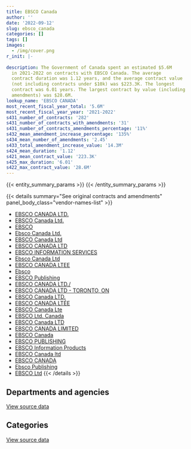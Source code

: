 ```yaml
---
title: EBSCO Canada
author: ''
date: '2022-09-12'
slug: ebsco_canada
categories: []
tags: []
images:
  - /img/cover.png
r_init: |-
  
description: The Government of Canada spent an estimated $5.6M
  in 2021-2022 on contracts with EBSCO Canada. The average
  contract duration was 1.12 years, and the average contract value
  (not including contracts under $10k) was $223.3K. The longest
  contract was 6.01 years. The largest contract by value (including
  amendments) was $28.6M.
lookup_name: 'EBSCO CANADA'
most_recent_fiscal_year_total: '5.6M'
most_recent_fiscal_year_year: '2021-2022'
s431_number_of_contracts: '282'
s431_number_of_contracts_with_amendments: '31'
s431_number_of_contracts_amendments_percentage: '11%'
s432_mean_amendment_increase_percentage: '135%'
s434_mean_number_of_amendments: '2.45'
s433_total_amendment_increase_value: '14.3M'
s424_mean_duration: '1.12'
s421_mean_contract_value: '223.3K'
s425_max_duration: '6.01'
s422_max_contract_value: '28.6M'
---
```


<script src="/rmarkdown-libs/htmlwidgets/htmlwidgets.js"></script>
<link href="/rmarkdown-libs/datatables-css/datatables-crosstalk.css" rel="stylesheet" />
<script src="/rmarkdown-libs/datatables-binding/datatables.js"></script>
<script src="/rmarkdown-libs/jquery/jquery-3.6.0.min.js"></script>
<link href="/rmarkdown-libs/dt-core-bootstrap/css/dataTables.bootstrap.min.css" rel="stylesheet" />
<link href="/rmarkdown-libs/dt-core-bootstrap/css/dataTables.bootstrap.extra.css" rel="stylesheet" />
<script src="/rmarkdown-libs/dt-core-bootstrap/js/jquery.dataTables.min.js"></script>
<script src="/rmarkdown-libs/dt-core-bootstrap/js/dataTables.bootstrap.min.js"></script>
<link href="/rmarkdown-libs/crosstalk/css/crosstalk.min.css" rel="stylesheet" />
<script src="/rmarkdown-libs/crosstalk/js/crosstalk.min.js"></script>
<script src="/rmarkdown-libs/htmlwidgets/htmlwidgets.js"></script>
<link href="/rmarkdown-libs/datatables-css/datatables-crosstalk.css" rel="stylesheet" />
<script src="/rmarkdown-libs/datatables-binding/datatables.js"></script>
<script src="/rmarkdown-libs/jquery/jquery-3.6.0.min.js"></script>
<link href="/rmarkdown-libs/dt-core-bootstrap/css/dataTables.bootstrap.min.css" rel="stylesheet" />
<link href="/rmarkdown-libs/dt-core-bootstrap/css/dataTables.bootstrap.extra.css" rel="stylesheet" />
<script src="/rmarkdown-libs/dt-core-bootstrap/js/jquery.dataTables.min.js"></script>
<script src="/rmarkdown-libs/dt-core-bootstrap/js/dataTables.bootstrap.min.js"></script>
<link href="/rmarkdown-libs/crosstalk/css/crosstalk.min.css" rel="stylesheet" />
<script src="/rmarkdown-libs/crosstalk/js/crosstalk.min.js"></script>

{{< entity_summary_params >}}
{{< /entity_summary_params >}}

{{< details summary="See original contracts and amendments" panel_body_class="vendor-names-list" >}}
- [EBSCO CANADA LTD.](https://search.open.canada.ca/en/ct/?sort=contract_value_f%20desc&page=1&search_text=%22EBSCO%20CANADA%20LTD.%22)
- [EBSCO Canada Ltd.](https://search.open.canada.ca/en/ct/?sort=contract_value_f%20desc&page=1&search_text=%22EBSCO%20Canada%20Ltd.%22)
- [EBSCO](https://search.open.canada.ca/en/ct/?sort=contract_value_f%20desc&page=1&search_text=%22EBSCO%22)
- [Ebsco Canada Ltd.](https://search.open.canada.ca/en/ct/?sort=contract_value_f%20desc&page=1&search_text=%22Ebsco%20Canada%20Ltd.%22)
- [EBSCO Canada Ltd](https://search.open.canada.ca/en/ct/?sort=contract_value_f%20desc&page=1&search_text=%22EBSCO%20Canada%20Ltd%22)
- [EBSCO CANADA LTD](https://search.open.canada.ca/en/ct/?sort=contract_value_f%20desc&page=1&search_text=%22EBSCO%20CANADA%20LTD%22)
- [EBSCO INFORMATION SERVICES](https://search.open.canada.ca/en/ct/?sort=contract_value_f%20desc&page=1&search_text=%22EBSCO%20INFORMATION%20SERVICES%22)
- [Ebsco Canada Ltd](https://search.open.canada.ca/en/ct/?sort=contract_value_f%20desc&page=1&search_text=%22Ebsco%20Canada%20Ltd%22)
- [EBSCO CANADA LTEE](https://search.open.canada.ca/en/ct/?sort=contract_value_f%20desc&page=1&search_text=%22EBSCO%20CANADA%20LTEE%22)
- [Ebsco](https://search.open.canada.ca/en/ct/?sort=contract_value_f%20desc&page=1&search_text=%22Ebsco%22)
- [EBSCO Publishing](https://search.open.canada.ca/en/ct/?sort=contract_value_f%20desc&page=1&search_text=%22EBSCO%20Publishing%22)
- [EBSCO CANADA LTD./](https://search.open.canada.ca/en/ct/?sort=contract_value_f%20desc&page=1&search_text=%22EBSCO%20CANADA%20LTD.%2f%22)
- [EBSCO CANADA LTD - TORONTO, ON](https://search.open.canada.ca/en/ct/?sort=contract_value_f%20desc&page=1&search_text=%22EBSCO%20CANADA%20LTD%20-%20TORONTO%2c%20ON%22)
- [EBSCO Canada LTD.](https://search.open.canada.ca/en/ct/?sort=contract_value_f%20desc&page=1&search_text=%22EBSCO%20Canada%20LTD.%22)
- [EBSCO CANADA LTÉE](https://search.open.canada.ca/en/ct/?sort=contract_value_f%20desc&page=1&search_text=%22EBSCO%20CANADA%20LT%c3%89E%22)
- [EBSCO Canada Lte](https://search.open.canada.ca/en/ct/?sort=contract_value_f%20desc&page=1&search_text=%22EBSCO%20Canada%20Lte%22)
- [EBSCO Ltd. Canada](https://search.open.canada.ca/en/ct/?sort=contract_value_f%20desc&page=1&search_text=%22EBSCO%20Ltd.%20Canada%22)
- [EBSCO Canada LTD](https://search.open.canada.ca/en/ct/?sort=contract_value_f%20desc&page=1&search_text=%22EBSCO%20Canada%20LTD%22)
- [EBSCO CANADA LIMITED](https://search.open.canada.ca/en/ct/?sort=contract_value_f%20desc&page=1&search_text=%22EBSCO%20CANADA%20LIMITED%22)
- [EBSCO Canada](https://search.open.canada.ca/en/ct/?sort=contract_value_f%20desc&page=1&search_text=%22EBSCO%20Canada%22)
- [EBSCO PUBLISHING](https://search.open.canada.ca/en/ct/?sort=contract_value_f%20desc&page=1&search_text=%22EBSCO%20PUBLISHING%22)
- [EBSCO Information Products](https://search.open.canada.ca/en/ct/?sort=contract_value_f%20desc&page=1&search_text=%22EBSCO%20Information%20Products%22)
- [EBSCO Canada ltd](https://search.open.canada.ca/en/ct/?sort=contract_value_f%20desc&page=1&search_text=%22EBSCO%20Canada%20ltd%22)
- [EBSCO CANADA](https://search.open.canada.ca/en/ct/?sort=contract_value_f%20desc&page=1&search_text=%22EBSCO%20CANADA%22)
- [Ebsco Publishing](https://search.open.canada.ca/en/ct/?sort=contract_value_f%20desc&page=1&search_text=%22Ebsco%20Publishing%22)
- [EBSCO Ltd](https://search.open.canada.ca/en/ct/?sort=contract_value_f%20desc&page=1&search_text=%22EBSCO%20Ltd%22)
{{< /details >}}

## Departments and agencies

<div id="htmlwidget-1" style="width:100%;height:auto;" class="datatables html-widget"></div>
<script type="application/json" data-for="htmlwidget-1">{"x":{"style":"bootstrap","filter":"none","vertical":false,"data":[["<a href=\"/departments/aafc-aac/\">Agriculture and Agri-Food Canada<\/a>","<a href=\"/departments/aandc-aadnc/\">Crown-Indigenous Relations and Northern Affairs Canada<\/a>","<a href=\"/departments/cer-rec/\">Canada Energy Regulator<\/a>","<a href=\"/departments/cic/\">Immigration, Refugees and Citizenship Canada<\/a>","<a href=\"/departments/cnsc-ccsn/\">Canadian Nuclear Safety Commission<\/a>","<a href=\"/departments/cpc-cpp/\">Civilian Review and Complaints Commission for the RCMP<\/a>","<a href=\"/departments/cra-arc/\">Canada Revenue Agency<\/a>","<a href=\"/departments/csa-asc/\">Canadian Space Agency<\/a>","<a href=\"/departments/csps-efpc/\">Canada School of Public Service<\/a>","<a href=\"/departments/dfatd-maecd/\">Global Affairs Canada<\/a>","<a href=\"/departments/dfo-mpo/\">Fisheries and Oceans Canada<\/a>","<a href=\"/departments/dnd-mdn/\">National Defence<\/a>","<a href=\"/departments/ec/\">Environment and Climate Change Canada<\/a>","<a href=\"/departments/esdc-edsc/\">Employment and Social Development Canada<\/a>","<a href=\"/departments/fin/\">Department of Finance Canada<\/a>","<a href=\"/departments/hc-sc/\">Health Canada<\/a>","<a href=\"/departments/ic/\">Innovation, Science and Economic Development Canada<\/a>","<a href=\"/departments/infc/\">Infrastructure Canada<\/a>","<a href=\"/departments/isc-sac/\">Indigenous Services Canada<\/a>","<a href=\"/departments/jus/\">Department of Justice Canada<\/a>","<a href=\"/departments/nrc-cnrc/\">National Research Council Canada<\/a>","<a href=\"/departments/nrcan-rncan/\">Natural Resources Canada<\/a>","<a href=\"/departments/nsira-ossnr/\">National Security and Intelligence Review Agency<\/a>","<a href=\"/departments/oag-bvg/\">Office of the Auditor General of Canada<\/a>","<a href=\"/departments/pc/\">Parks Canada<\/a>","<a href=\"/departments/pch/\">Canadian Heritage<\/a>","<a href=\"/departments/pco-bcp/\">Privy Council Office<\/a>","<a href=\"/departments/ps-sp/\">Public Safety Canada<\/a>","<a href=\"/departments/psc-cfp/\">Public Service Commission of Canada<\/a>","<a href=\"/departments/pwgsc-tpsgc/\">Public Services and Procurement Canada<\/a>","<a href=\"/departments/rcmp-grc/\">Royal Canadian Mounted Police<\/a>","<a href=\"/departments/statcan/\">Statistics Canada<\/a>"],[91128.52,52219.26,13025.61,49992.08,18060.21,40703.39,100374.66,34194.86,29530.4,225783.69,253796.91,1990543.25,45128.07,154568.06,81573.04,null,229057.29,31270.72,101845.37,21618.17,208982.67,160482.28,null,74773.35,124788.31,134619.5,127545.66,99012.11,37628.02,null,120795.97,4720.58],[268374.51,353080.41,14857.44,21994.44,631856.86,null,92124.69,82863.07,74746.4,145664.89,252268.49,2133039.3,145791.97,155215.13,81796.53,null,297974.75,111401.95,317950.92,23608.39,327096.62,160921.95,4967.95,null,137812.41,119461.28,167735.5,268454.24,12761.77,5148.48,110567.59,null],[313727.79,322209.99,14984.5,30439.88,156796.24,93290.01,85257.91,22343.6,74542.18,182081.11,258789.04,2590449.34,147427.31,145162.31,81573.04,19187.64,305308.16,null,55249.7,22511.82,10308.87,127155.04,16309.32,null,248947.01,102719.76,101559.98,130696.79,10522.14,6349.02,44643.09,81550.97],[294445.12,null,14578.58,62573.02,39698.16,null,113573.49,14773.65,50659.89,444509.2,77775.01,2591130.66,77558.6,141505.58,83147.09,4684.12,307438.89,null,315596.63,11098.86,null,169689.83,8863.55,null,162422.34,149573.26,102321.45,null,8456.94,null,203684.1,137037.83]],"container":"<table class=\"table table-striped table-hover row-border order-column display\">\n  <thead>\n    <tr>\n      <th>Department<\/th>\n      <th>2018-2019<\/th>\n      <th>2019-2020<\/th>\n      <th>2020-2021<\/th>\n      <th>2021-2022<\/th>\n    <\/tr>\n  <\/thead>\n<\/table>","options":{"order":[[4,"desc"]],"pageLength":10,"autoWidth":true,"columnDefs":[{"targets":1,"render":"function(data, type, row, meta) {\n    return type !== 'display' ? data : DTWidget.formatCurrency(data, \"$\", 2, 3, \",\", \".\", true, null);\n  }"},{"targets":2,"render":"function(data, type, row, meta) {\n    return type !== 'display' ? data : DTWidget.formatCurrency(data, \"$\", 2, 3, \",\", \".\", true, null);\n  }"},{"targets":3,"render":"function(data, type, row, meta) {\n    return type !== 'display' ? data : DTWidget.formatCurrency(data, \"$\", 2, 3, \",\", \".\", true, null);\n  }"},{"targets":4,"render":"function(data, type, row, meta) {\n    return type !== 'display' ? data : DTWidget.formatCurrency(data, \"$\", 2, 3, \",\", \".\", true, null);\n  }"},{"width":"16%","targets":[1,2,3,4]},{"className":"dt-right","targets":[1,2,3,4]}],"orderClasses":false}},"evals":["options.columnDefs.0.render","options.columnDefs.1.render","options.columnDefs.2.render","options.columnDefs.3.render"],"jsHooks":[]}</script>
<p class="text-right">
<a href="https://github.com/GoC-Spending/contracts-data/tree/main/data/out/vendors/ebsco_canada/summary_by_fiscal_year_by_department.csv" class="source-data-link btn btn-link">View source data</a>
</p>

## Categories

<div id="htmlwidget-2" style="width:100%;height:auto;" class="datatables html-widget"></div>
<script type="application/json" data-for="htmlwidget-2">{"x":{"style":"bootstrap","filter":"none","vertical":false,"data":[["<a href=\"/categories/office_management/\">Office management<\/a>","<a href=\"/categories/defence/\">Defence<\/a>","<a href=\"/categories/professional_services/\">Professional services<\/a>","<a href=\"/categories/information_technology/\">Information technology<\/a>","<a href=\"/categories/industrial_products_and_services/\">Industrial products and services<\/a>","<a href=\"/categories/human_capital/\">Human capital<\/a>"],[2281050.44,42078.6,1705.65,1195235.26,null,1137692.06],[2650955.32,33381.51,null,2310560.36,null,1524640.72],[2750030.75,null,103732.24,1565869.72,null,1382460.86],[2454915.48,null,211367.14,1600040.41,61298.63,1259174.19]],"container":"<table class=\"table table-striped table-hover row-border order-column display\">\n  <thead>\n    <tr>\n      <th>Category<\/th>\n      <th>2018-2019<\/th>\n      <th>2019-2020<\/th>\n      <th>2020-2021<\/th>\n      <th>2021-2022<\/th>\n    <\/tr>\n  <\/thead>\n<\/table>","options":{"order":[[4,"desc"]],"dom":"t","pageLength":30,"autoWidth":true,"columnDefs":[{"targets":1,"render":"function(data, type, row, meta) {\n    return type !== 'display' ? data : DTWidget.formatCurrency(data, \"$\", 2, 3, \",\", \".\", true, null);\n  }"},{"targets":2,"render":"function(data, type, row, meta) {\n    return type !== 'display' ? data : DTWidget.formatCurrency(data, \"$\", 2, 3, \",\", \".\", true, null);\n  }"},{"targets":3,"render":"function(data, type, row, meta) {\n    return type !== 'display' ? data : DTWidget.formatCurrency(data, \"$\", 2, 3, \",\", \".\", true, null);\n  }"},{"targets":4,"render":"function(data, type, row, meta) {\n    return type !== 'display' ? data : DTWidget.formatCurrency(data, \"$\", 2, 3, \",\", \".\", true, null);\n  }"},{"width":"16%","targets":[1,2,3,4]},{"className":"dt-right","targets":[1,2,3,4]}],"orderClasses":false,"lengthMenu":[10,25,30,50,100]}},"evals":["options.columnDefs.0.render","options.columnDefs.1.render","options.columnDefs.2.render","options.columnDefs.3.render"],"jsHooks":[]}</script>
<p class="text-right">
<a href="https://github.com/GoC-Spending/contracts-data/tree/main/data/out/vendors/ebsco_canada/summary_by_fiscal_year_by_category.csv" class="source-data-link btn btn-link">View source data</a>
</p>
